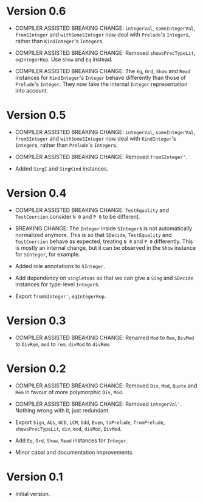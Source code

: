 # Version 0.6

* COMPILER ASSISTED BREAKING CHANGE: `integerVal`, `someIntegerVal`,
  `fromSInteger` and `withSomeSInteger` now deal with `Prelude`'s
  `Integer`s, rather than `KindInteger`'s `Integer`s.

* COMPILER ASSISTED BREAKING CHANGE: Removed `showsPrecTypeLit`,
  `eqIntegerRep`. Use `Show` and `Eq` instead.

* COMPILER ASSISTED BREAKING CHANGE: The `Eq`, `Ord`, `Show` and `Read`
  instances for `KindInteger`'s `Integer` behave differently than those
  of `Prelude`'s `Integer`. They now take the internal `Integer`
  representation into account.

# Version 0.5

* COMPILER ASSISTED BREAKING CHANGE: `integerVal`, `someIntegerVal`,
  `fromSInteger` and `withSomeSInteger` now deal with `KindInteger`'s
  `Integer`s, rather than `Prelude`'s `Integer`s.

* COMPILER ASSISTED BREAKING CHANGE: Removed `fromSInteger'`.

* Added `SingI` and `SingKind` instances.


# Version 0.4

* COMPILER ASSISTED BREAKING CHANGE: `TestEquality` and `TestCoercion` consider
  `N 0` and `P 0` to be different.

* BREAKING CHANGE: The `Integer` inside `SInteger`s is not automatically
  normalized anymore. This is so that `SDecide`, `TestEquality` and
  `TestCoercion` behave as expected, treating `N 0` and `P 0` differently.
  This is mostly an internal change, but it can be observed in the `Show`
  instance for `SInteger`, for example.

* Added role annotations to `SInteger`.

* Add dependency on `singletons` so that we can give a `Sing` and `SDecide`
  instances for type-level `Integer`s.

* Export `fromSInteger'`, `eqIntegerRep`.


# Version 0.3

* COMPILER ASSISTED BREAKING CHANGE: Renamed `Mod` to `Rem`, `DivMod` to
  `DivRem`, `mod` to `rem`, `divMod` to `divRem`.


# Version 0.2

* COMPILER ASSISTED BREAKING CHANGE: Removed `Div`, `Mod`, `Quote`
  and `Rem` in favour of more polymorphic `Div`, `Mod`.

* COMPILER ASSISTED BREAKING CHANGE: Removed `integerVal'`. Nothing
  wrong with it, just redundant.

* Export `Sign`, `Abs`, `GCD`, `LCM`, `Odd`, `Even`, `toPrelude`,
  `fromPrelude`, `showsPrecTypeLit`, `div`, `mod`, `divMod`,
  `DivMod`.

* Add `Eq`, `Ord`, `Show`, `Read` instances for `Integer`.

* Minor cabal and documentation improvements.


# Version 0.1

* Initial version.
